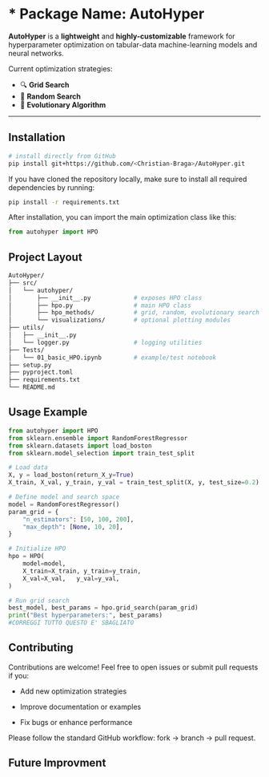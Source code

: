 # * Package Name: AutoHyper

**AutoHyper** is a **lightweight** and **highly-customizable** framework for hyperparameter optimization on tabular-data machine-learning models and neural networks.

Current optimization strategies:

- 🔍 **Grid Search**
- 🎲 **Random Search**
- 🧬 **Evolutionary Algorithm**

---

## Installation

```bash
# install directly from GitHub
pip install git+https://github.com/<Christian-Braga>/AutoHyper.git
```

If you have cloned the repository locally, make sure to install all required dependencies by running:

```bash
pip install -r requirements.txt
```

After installation, you can import the main optimization class like this:

```python
from autohyper import HPO
```

## Project Layout

```bash
AutoHyper/
├── src/
│   └── autohyper/
│       ├── __init__.py            # exposes HPO class
│       ├── hpo.py                 # main HPO class
│       ├── hpo_methods/           # grid, random, evolutionary search
│       └── visualizations/        # optional plotting modules
├── utils/
│   ├── __init__.py
│   └── logger.py                  # logging utilities
├── Tests/
│   └── 01_basic_HPO.ipynb         # example/test notebook
├── setup.py
├── pyproject.toml
├── requirements.txt
└── README.md
```

## Usage Example

```python
from autohyper import HPO
from sklearn.ensemble import RandomForestRegressor
from sklearn.datasets import load_boston
from sklearn.model_selection import train_test_split

# Load data
X, y = load_boston(return_X_y=True)
X_train, X_val, y_train, y_val = train_test_split(X, y, test_size=0.2)

# Define model and search space
model = RandomForestRegressor()
param_grid = {
    "n_estimators": [50, 100, 200],
    "max_depth": [None, 10, 20],
}

# Initialize HPO
hpo = HPO(
    model=model,
    X_train=X_train, y_train=y_train,
    X_val=X_val,   y_val=y_val,
)

# Run grid search
best_model, best_params = hpo.grid_search(param_grid)
print("Best hyperparameters:", best_params)
#CORREGGI TUTTO QUESTO E' SBAGLIATO
```

## Contributing

Contributions are welcome! Feel free to open issues or submit pull requests if you:

- Add new optimization strategies

- Improve documentation or examples

- Fix bugs or enhance performance

Please follow the standard GitHub workflow: fork → branch → pull request.

## Future Improvment
